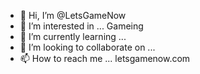 - 👋 Hi, I’m @LetsGameNow
- 👀 I’m interested in ... Gameing
- 🌱 I’m currently learning ...
- 💞️ I’m looking to collaborate on ...
- 📫 How to reach me ... letsgamenow.com

<!---
LetsGameNow/LetsGameNow is a ✨ special ✨ repository because its `README.md` (this file) appears on your GitHub profile.
You can click the Preview link to take a look at your changes.
--->
